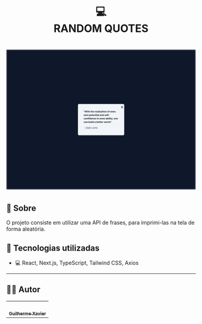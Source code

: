 <h1 align="center">
  💻<br>RANDOM QUOTES
</h1>
<h1 align="center">
  <img src="./preview.jpg">
</h1>

## 📑 Sobre

O projeto consiste em utilizar uma API de frases, para imprimi-las na tela de forma aleatória.

## 🚀 Tecnologias utilizadas

- 💻 React, Next.js, TypeScript, Tailwind CSS, Axios


---
## 🧑‍💻 Autor

<table>
  <tr>
    <td align="center">
      <a href="github.com/guixavier77">
        <img src="https://avatars3.githubusercontent.com/u/80369802" width="100px;" alt=""/><br>
        <sub>
          <b>Guilherme Xavier</b>
        </sub>
      </a>
    </td>
  </tr>
</table>